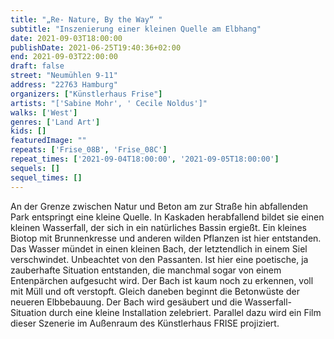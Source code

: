 ```yaml
---
title: "„Re- Nature, By the Way“ "
subtitle: "Inszenierung einer kleinen Quelle am Elbhang"
date: 2021-09-03T18:00:00
publishDate: 2021-06-25T19:40:36+02:00
end: 2021-09-03T22:00:00
draft: false
street: "Neumühlen 9-11"
address: "22763 Hamburg"
organizers: ["Künstlerhaus Frise"]
artists: "['Sabine Mohr', ' Cecile Noldus']"
walks: ['West']
genres: ['Land Art']
kids: []
featuredImage: ""
repeats: ['Frise_08B', 'Frise_08C']
repeat_times: ['2021-09-04T18:00:00', '2021-09-05T18:00:00']
sequels: []
sequel_times: []
---
```


 An der Grenze zwischen Natur und Beton am zur Straße hin abfallenden Park entspringt eine kleine Quelle. In Kaskaden herabfallend bildet sie einen kleinen Wasserfall, der sich in ein natürliches Bassin ergießt. Ein kleines Biotop mit Brunnenkresse und anderen wilden Pflanzen ist hier entstanden. Das Wasser mündet in einen kleinen Bach, der letztendlich in einem Siel verschwindet. Unbeachtet von den Passanten. Ist hier eine poetische, ja zauberhafte Situation entstanden, die manchmal sogar von einem Entenpärchen aufgesucht wird. Der Bach ist kaum noch zu erkennen, voll mit Müll und oft verstopft. Gleich daneben beginnt die Betonwüste der neueren Elbbebauung. Der Bach wird gesäubert und die Wasserfall-Situation durch eine kleine Installation zelebriert. Parallel dazu wird ein Film dieser Szenerie im Außenraum des Künstlerhaus FRISE projiziert.